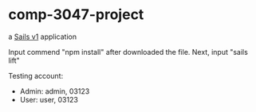 # comp-3047-project

a [Sails v1](https://sailsjs.com) application


Input commend "npm install" after downloaded the file.
Next, input "sails lift"

Testing account:

- Admin: admin, 03123
- User: user, 03123

